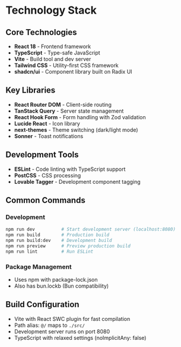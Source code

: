 # Technology Stack

## Core Technologies
- **React 18** - Frontend framework
- **TypeScript** - Type-safe JavaScript
- **Vite** - Build tool and dev server
- **Tailwind CSS** - Utility-first CSS framework
- **shadcn/ui** - Component library built on Radix UI

## Key Libraries
- **React Router DOM** - Client-side routing
- **TanStack Query** - Server state management
- **React Hook Form** - Form handling with Zod validation
- **Lucide React** - Icon library
- **next-themes** - Theme switching (dark/light mode)
- **Sonner** - Toast notifications

## Development Tools
- **ESLint** - Code linting with TypeScript support
- **PostCSS** - CSS processing
- **Lovable Tagger** - Development component tagging

## Common Commands

### Development
```bash
npm run dev          # Start development server (localhost:8080)
npm run build        # Production build
npm run build:dev    # Development build
npm run preview      # Preview production build
npm run lint         # Run ESLint
```

### Package Management
- Uses npm with package-lock.json
- Also has bun.lockb (Bun compatibility)

## Build Configuration
- Vite with React SWC plugin for fast compilation
- Path alias: `@/` maps to `./src/`
- Development server runs on port 8080
- TypeScript with relaxed settings (noImplicitAny: false)